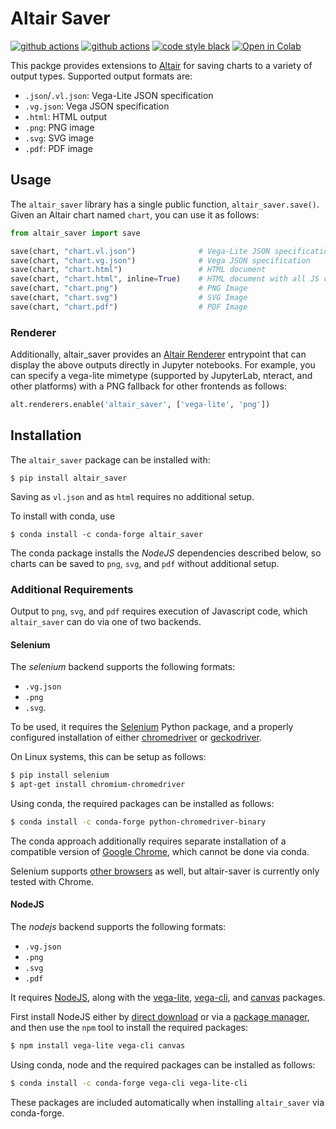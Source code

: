 # Altair Saver

[![github actions](https://github.com/altair-viz/altair_saver/workflows/build/badge.svg)](https://github.com/altair-viz/altair_saver/actions?query=workflow%3Abuild)
[![github actions](https://github.com/altair-viz/altair_saver/workflows/lint/badge.svg)](https://github.com/altair-viz/altair_saver/actions?query=workflow%3Alint)
[![code style black](https://img.shields.io/badge/code%20style-black-000000.svg)](https://github.com/psf/black)
[![Open in Colab](https://colab.research.google.com/assets/colab-badge.svg)](https://colab.research.google.com/github/altair-viz/altair_saver/blob/master/AltairSaver.ipynb)


This packge provides extensions to [Altair](http://altair-viz.github.io) for saving charts
to a variety of output types. Supported output formats are:

- ``.json``/``.vl.json``: Vega-Lite JSON specification
- ``.vg.json``: Vega JSON specification
- ``.html``: HTML output
- ``.png``: PNG image
- ``.svg``: SVG image
- ``.pdf``: PDF image

## Usage
The ``altair_saver`` library has a single public function, ``altair_saver.save()``.
Given an Altair chart named ``chart``, you can use it as follows:
```python
from altair_saver import save

save(chart, "chart.vl.json")              # Vega-Lite JSON specification
save(chart, "chart.vg.json")              # Vega JSON specification
save(chart, "chart.html")                 # HTML document
save(chart, "chart.html", inline=True)    # HTML document with all JS code included inline
save(chart, "chart.png")                  # PNG Image
save(chart, "chart.svg")                  # SVG Image
save(chart, "chart.pdf")                  # PDF Image
```

### Renderer
Additionally, altair_saver provides an [Altair Renderer](https://altair-viz.github.io/user_guide/display_frontends.html#altair-s-renderer-framework)
entrypoint that can display the above outputs directly in Jupyter notebooks.
For example, you can specify a vega-lite mimetype (supported by JupyterLab, nteract, and other
platforms) with a PNG fallback for other frontends as follows:
```python
alt.renderers.enable('altair_saver', ['vega-lite', 'png'])
```

## Installation
The ``altair_saver`` package can be installed with:
```
$ pip install altair_saver
```
Saving as ``vl.json`` and as ``html`` requires no additional setup.

To install with conda, use
```
$ conda install -c conda-forge altair_saver
```
The conda package installs the *NodeJS* dependencies described below, so charts can be
saved to ``png``, ``svg``, and ``pdf`` without additional setup.

### Additional Requirements

Output to ``png``, ``svg``, and ``pdf`` requires execution of Javascript code, which
``altair_saver`` can do via one of two backends.

#### Selenium
The *selenium* backend supports the following formats:

- `.vg.json`
- `.png`
- `.svg`.

To be used, it requires the [Selenium](https://selenium.dev/selenium/docs/api/py/) Python package,
and a properly configured installation of either [chromedriver](https://chromedriver.chromium.org/) or
[geckodriver](https://firefox-source-docs.mozilla.org/testing/geckodriver/).

On Linux systems, this can be setup as follows:
```bash
$ pip install selenium
$ apt-get install chromium-chromedriver
```
Using conda, the required packages can be installed as follows:
```bash
$ conda install -c conda-forge python-chromedriver-binary
```
The conda approach additionally requires separate installation of a compatible version of
[Google Chrome](https://www.google.com/chrome/), which cannot be done via conda.

Selenium supports [other browsers](https://selenium-python.readthedocs.io/installation.html) as well,
but altair-saver is currently only tested with Chrome.

#### NodeJS
The *nodejs* backend supports the following formats: 

- `.vg.json`
- `.png`
- `.svg`
- `.pdf`

It requires [NodeJS](https://nodejs.org/), along with the [vega-lite](https://www.npmjs.com/package/vega-lite),
[vega-cli](https://www.npmjs.com/package/vega-cli), and [canvas](https://www.npmjs.com/package/canvas) packages.

First install NodeJS either by [direct download](https://nodejs.org/en/download/) or via a
[package manager](https://nodejs.org/en/download/package-manager/), and then use the `npm` tool
to install the required packages:
```bash
$ npm install vega-lite vega-cli canvas
```
Using conda, node and the required packages can be installed as follows:
```bash
$ conda install -c conda-forge vega-cli vega-lite-cli
```
These packages are included automatically when installing ``altair_saver`` via conda-forge.

